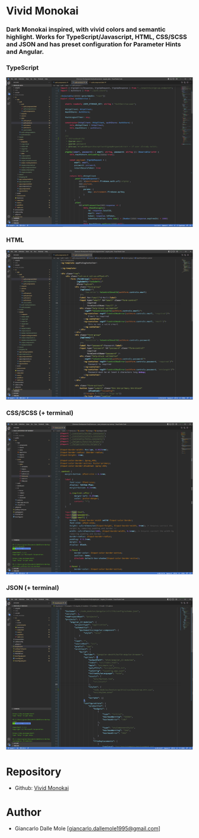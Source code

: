 # Vivid Monokai

### Dark Monokai inspired, with vivid colors and semantic highlight. Works for TypeScript/Javascript, HTML, CSS/SCSS and JSON and has preset configuration for Parameter Hints and Angular.

### TypeScript
![Editor Preview](/images/vivid-monokai-ts.png)

### HTML
![Editor Preview](/images/vivid-monokai-html.png)

### CSS/SCSS (+ terminal)
![Editor Preview](/images/vivid-monokai-css.png)

### JSON (+ terminal)
![Editor Preview](/images/vivid-monokai-json.png)


# Repository

- Github: [Vivid Monokai](https://github.com/giancarlo-dm/vivid-monokai-vscode)

# Author

- Giancarlo Dalle Mole [<giancarlo.dallemole1995@gmail.com>]
